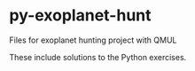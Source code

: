 # py-exoplanet-hunt
Files for exoplanet hunting project with QMUL

These include solutions to the Python exercises.